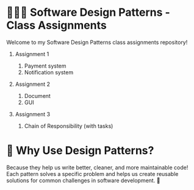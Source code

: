 # 🧑‍💻✨ Software Design Patterns - Class Assignments
Welcome to my Software Design Patterns class assignments repository!

1. Assignment 1
   1. Payment system
   2. Notification system

2. Assignment 2
    1. Document
    2. GUI
3. Assignment 3
   1. Chain of Responsibility (with tasks)
# 🧩 Why Use Design Patterns?
Because they help us write better, cleaner, and more maintainable code! Each pattern solves a specific problem and helps us create reusable solutions for common challenges in software development. 🌟
